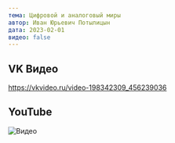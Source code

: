 ```yaml
---
тема: Цифровой и аналоговый миры
автор: Иван Юрьевич Потылицын
дата: 2023-02-01
видео: false
---
```


## VK Видео

https://vkvideo.ru/video-198342309_456239036

## YouTube

![Видео](https://youtu.be/4Nt8e-u32Fs)
